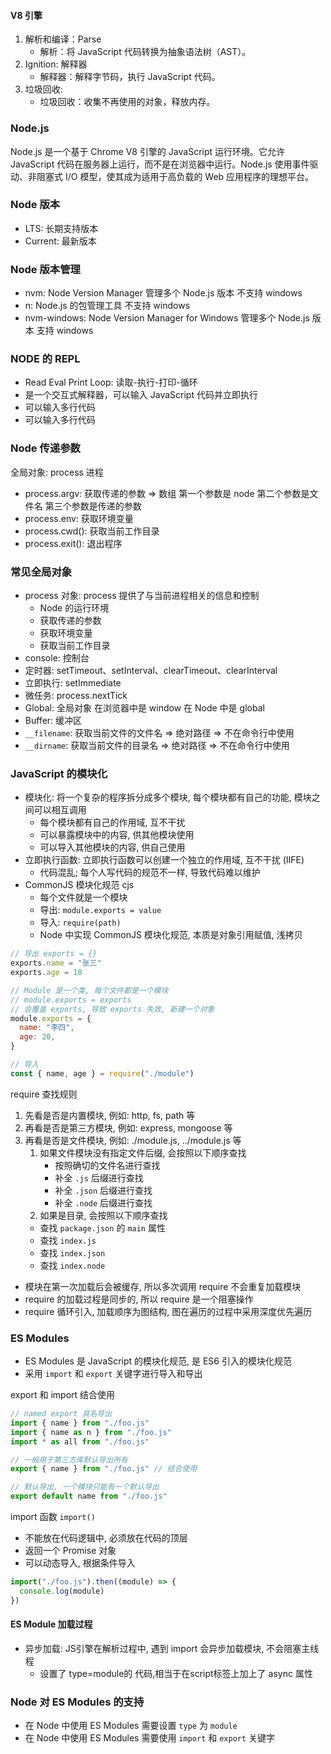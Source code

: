 #### V8 引擎

1. 解析和编译：Parse
   - 解析：将 JavaScript 代码转换为抽象语法树（AST）。
2. Ignition: 解释器
   - 解释器：解释字节码，执行 JavaScript 代码。
3. 垃圾回收:
   - 垃圾回收：收集不再使用的对象，释放内存。

### Node.js

Node.js 是一个基于 Chrome V8 引擎的 JavaScript 运行环境。它允许 JavaScript 代码在服务器上运行，而不是在浏览器中运行。Node.js 使用事件驱动、非阻塞式 I/O 模型，使其成为适用于高负载的 Web 应用程序的理想平台。

### Node 版本

- LTS: 长期支持版本
- Current: 最新版本

### Node 版本管理

- nvm: Node Version Manager 管理多个 Node.js 版本 不支持 windows
- n: Node.js 的包管理工具 不支持 windows
- nvm-windows: Node Version Manager for Windows 管理多个 Node.js 版本 支持 windows

### NODE 的 REPL

- Read Eval Print Loop: 读取-执行-打印-循环
- 是一个交互式解释器，可以输入 JavaScript 代码并立即执行
- 可以输入多行代码
- 可以输入多行代码

### Node 传递参数

全局对象: process 进程

- process.argv: 获取传递的参数 => 数组 第一个参数是 node 第二个参数是文件名 第三个参数是传递的参数
- process.env: 获取环境变量
- process.cwd(): 获取当前工作目录
- process.exit(): 退出程序

### 常见全局对象

- process 对象: process 提供了与当前进程相关的信息和控制
  - Node 的运行环境
  - 获取传递的参数
  - 获取环境变量
  - 获取当前工作目录
- console: 控制台
- 定时器: setTimeout、setInterval、clearTimeout、clearInterval
- 立即执行: setImmediate
- 微任务: process.nextTick
- Global: 全局对象 在浏览器中是 window 在 Node 中是 global
- Buffer: 缓冲区
- `__filename`: 获取当前文件的文件名 => 绝对路径 => 不在命令行中使用
- `__dirname`: 获取当前文件的目录名 => 绝对路径 => 不在命令行中使用

### JavaScript 的模块化

- 模块化: 将一个复杂的程序拆分成多个模块, 每个模块都有自己的功能, 模块之间可以相互调用
  - 每个模块都有自己的作用域, 互不干扰
  - 可以暴露模块中的内容, 供其他模块使用
  - 可以导入其他模块的内容, 供自己使用
- 立即执行函数: 立即执行函数可以创建一个独立的作用域, 互不干扰 (IIFE)
  - 代码混乱; 每个人写代码的规范不一样, 导致代码难以维护
- CommonJS 模块化规范 cjs
  - 每个文件就是一个模块
  - 导出: `module.exports = value`
  - 导入: `require(path)`
  - Node 中实现 CommonJS 模块化规范, 本质是对象引用赋值, 浅拷贝

```js
// 导出 exports = {}
exports.name = "张三"
exports.age = 18

// Module 是一个类, 每个文件都是一个模块
// module.exports = exports
// 会覆盖 exports, 导致 exports 失效, 新建一个对象
module.exports = {
  name: "李四",
  age: 20,
}

// 导入
const { name, age } = require("./module")
```

require 查找规则

1. 先看是否是内置模块, 例如: http, fs, path 等
2. 再看是否是第三方模块, 例如: express, mongoose 等
3. 再看是否是文件模块, 例如: ./module.js, ../module.js 等
   1. 如果文件模块没有指定文件后缀, 会按照以下顺序查找
      - 按照确切的文件名进行查找
      - 补全 `.js` 后缀进行查找
      - 补全 `.json` 后缀进行查找
      - 补全 `.node` 后缀进行查找
   2. 如果是目录, 会按照以下顺序查找
   - 查找 `package.json` 的 `main` 属性
   - 查找 `index.js`
   - 查找 `index.json`
   - 查找 `index.node`

- 模块在第一次加载后会被缓存, 所以多次调用 require 不会重复加载模块
- require 的加载过程是同步的, 所以 require 是一个阻塞操作
- require 循环引入, 加载顺序为图结构, 图在遍历的过程中采用深度优先遍历

### ES Modules

- ES Modules 是 JavaScript 的模块化规范, 是 ES6 引入的模块化规范
- 采用 `import` 和 `export` 关键字进行导入和导出

export 和 import 结合使用

```js
// named export 具名导出
import { name } from "./foo.js"
import { name as n } from "./foo.js"
import * as all from "./foo.js"

// 一般用于第三方库默认导出所有
export { name } from "./foo.js" // 结合使用

// 默认导出, 一个模块只能有一个默认导出
export default name from "./foo.js"
```


import 函数 `import()`

- 不能放在代码逻辑中, 必须放在代码的顶层
- 返回一个 Promise 对象
- 可以动态导入, 根据条件导入

```js
import("./foo.js").then((module) => {
  console.log(module)
})
```

#### ES Module 加载过程

- 异步加载: JS引擎在解析过程中, 遇到 import 会异步加载模块, 不会阻塞主线程
   - 设置了 type=module的 代码,相当于在script标签上加上了 async 属性


### Node 对 ES Modules 的支持

- 在 Node 中使用 ES Modules 需要设置 `type` 为 `module`
- 在 Node 中使用 ES Modules 需要使用 `import` 和 `export` 关键字


